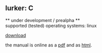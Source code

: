lurker: C 
--------------------------------------------
** under development / prealpha **    
supported (tested) operating systems: linux

[download](files/lurker-0.1prealpha.tar.gz)    

the manual is online as a [pdf](files/lurker.pdf) and as 
[html](files/lurker.html/index.html).    


